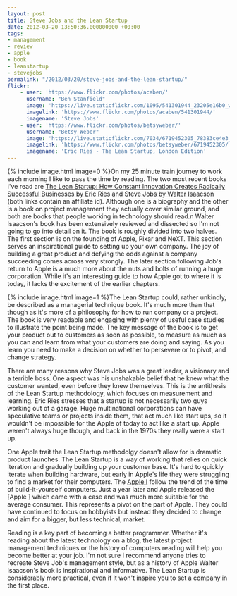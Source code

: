 ```yaml
---
layout: post
title: Steve Jobs and the Lean Startup
date: 2012-03-20 13:50:36.000000000 +00:00
tags:
- management
- review
- apple
- book
- leanstartup
- stevejobs
permalink: "/2012/03/20/steve-jobs-and-the-lean-startup/"
flickr:
    - user: 'https://www.flickr.com/photos/acaben/'
      username: "Ben Stanfield"
      image: 'https://live.staticflickr.com/1095/541301944_23205e16b0_w.jpg'
      imagelink: 'https://www.flickr.com/photos/acaben/541301944/'
      imagename: 'Steve Jobs'
    - user: 'https://www.flickr.com/photos/betsyweber/'
      username: "Betsy Weber"
      image: 'https://live.staticflickr.com/7034/6719452305_78383ce4e3_w.jpg'
      imagelink: 'https://www.flickr.com/photos/betsyweber/6719452305/'
      imagename: 'Eric Ries - The Lean Startup, London Edition'
---
```

{% include image.html image=0 %}On my 25 minute train journey to work each morning I like to pass the time by
reading. The two most recent books I've read are 
[The
Lean Startup: How Constant Innovation Creates Radically Successful Businesses by Eric Ries](http://www.amazon.co.uk/gp/product/0670921602/ref=as_li_ss_tl?ie=UTF8&amp;tag=indiegicouk-21&amp;linkCode=as2&amp;camp=1634&amp;creative=19450&amp;creativeASIN=0670921602) and 
[Steve
Jobs by Walter Isaacson](http://www.amazon.co.uk/gp/product/1408703742/ref=as_li_ss_tl?ie=UTF8&amp;tag=indiegicouk-21&amp;linkCode=as2&amp;camp=1634&amp;creative=19450&amp;creativeASIN=1408703742) (both links contain an affiliate id). Although one is a biography and the other is
a book on project management they actually cover similar ground, and both are books that people working in
technology should read.n Walter Isaacson's book has been extensively reviewed and dissected so I'm not going
to go into detail on it. The book is roughly divided into two halves. The first section is on the founding of
Apple, Pixar and NeXT. This section serves an inspirational guide to setting up your own company. The joy of
building a great product and defying the odds against a company succeeding comes across very strongly. The
later section following Job's return to Apple is a much more about the nuts and bolts of running a huge
corporation. While it's an interesting guide to how Apple got to where it is today, it lacks the excitement of
the earlier chapters.

{% include image.html image=1 %}The Lean Startup could, rather unkindly, be described as a managerial
technique book. It's much more than that though as it's more of a philosophy for how to run company or a
project. The book is very readable and engaging with plenty of useful case studies to illustrate the point
being made. The key message of the book is to get your product out to customers as soon as possible, to
measure as much as you can and learn from what your customers are doing and saying. As you learn you need to
make a decision on whether to persevere or to pivot, and change strategy.

There are many reasons why Steve Jobs was a great leader, a visionary and a terrible boss. One aspect was his
unshakable belief that he knew what the customer wanted, even before they knew themselves. This is the
antithesis of the Lean Startup methodology, which focuses on measurement and learning. Eric Ries stresses that
a startup is not necessarily two guys working out of a garage. Huge multinational corporations can have
speculative teams or projects inside them, that act much like start ups, so it wouldn't be impossible for the
Apple of today to act like a start up. Apple weren't always huge though, and back in the 1970s they really
were a start up.

One Apple trait the Lean Startup methodolgy doesn't allow for is dramatic product launches. The Lean Startup
is a way of working that relies on quick iteration and gradually building up your customer base. It's hard to
quickly iterate when building hardware, but early in Apple's life they were struggling to find a market for
their computers. The [Apple I](http://en.wikipedia.org/wiki/Apple_I) follow the trend of the time
of build-it-yourself computers. Just a year later and Apple released the 
[Apple ][](http://en.wikipedia.org/wiki/Apple_II_series) which came with a case and was much more
suitable for the average consumer. This represents a pivot on the part of Apple. They could have continued to
focus on hobbyists but instead they decided to change and aim for a bigger, but less technical, market.

Reading is a key part of becoming a better programmer. Whether it's reading about the latest technology on a
blog, the latest project management techniques or the history of computers reading will help you become better
at your job. I'm not sure I recommend anyone tries to recreate Steve Job's management style, but as a history
of Apple Walter Isaacson's book is inspirational and informative. The Lean Startup is considerably more
practical, even if it won't inspire you to set a company in the first place.
